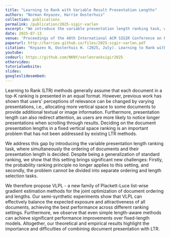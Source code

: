 ```yaml
---
title: "Learning to Rank with Variable Result Presentation Lengths"
authors: "Norman Knyazev, Harrie Oosterhuis"
collection: publications
permalink: /publication/2025-sigir-varlen
excerpt: "We introduce the variable presentation length ranking task, where simultaneously the ordering of documents and their presentation length is decided. We propose VLPL - a new family of Plackett-Luce list-wise gradient estimation methods for the joint optimization of document ordering and lengths."
date: 2025-07-13
venue: 'Proceedings of the 48th International ACM SIGIR Conference on Research and Development in Information Retrieval. (SIGIR ’25)'
paperurl: http://harrieo.github.io/files/2025-sigir-varlen.pdf
citation: "Knyazev N, Oosterhuis H. (2025, July). Learning to Rank with Variable Result Presentation Lengths. In Proceedings of the 48th International ACM SIGIR Conference on Research and Development in Information Retrieval, Padua, Italy, 2025."
youtube: 
codeurl: https://github.com/NKNY/varlenranksigir2025
othervideo:
tutorialwebsite: 
slides: 
googleslidesembed: 
---
```


Learning to Rank (LTR) methods generally assume that each document in a top-K ranking is presented in an equal format. However, previous work has shown that users' perceptions of relevance can be changed by varying presentations, i.e., allocating more vertical space to some documents to provide additional textual or image information. Furthermore, presentation length can also redirect attention, as users are more likely to notice longer presentations when scrolling through results. Deciding on the document presentation lengths in a fixed vertical space ranking is an important problem that has not been addressed by existing LTR methods.

We address this gap by introducing the variable presentation length ranking task, where simultaneously the ordering of documents and their presentation length is decided. Despite being a generalization of standard ranking, we show that this setting brings significant new challenges: Firstly, the probability ranking principle no longer applies to this setting, and secondly, the problem cannot be divided into separate ordering and length selection tasks.

We therefore propose VLPL - a new family of Plackett-Luce list-wise gradient estimation methods for the joint optimization of document ordering and lengths. Our semi-synthetic experiments show that VLPL can effectively balance the expected exposure and attractiveness of all documents, achieving the best performance across different ranking settings. Furthermore, we observe that even simple length-aware methods can achieve significant performance improvements over fixed-length models. Altogether, our theoretical and empirical results highlight the importance and difficulties of combining document presentation with LTR.
